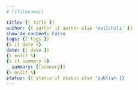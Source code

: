 ```yaml
---
# {{filename}}

title: {{ title }}
author: {{ author if author else 'evilchili' }}
show_dm_content: False
tags: {{ tags }}
{% if date %}
date: {{ date }}
{% endif %}
{% if summary %}
  summary: {{summary}}
{% endif %}
status: {{ status if status else 'publish }}
---
```


